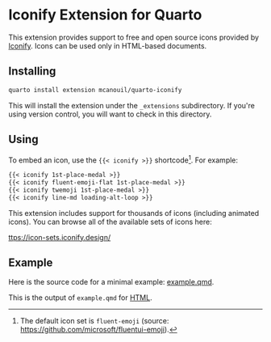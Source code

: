 # Iconify Extension for Quarto

This extension provides support to free and open source icons provided by [Iconify](https://icon-sets.iconify.design/).
Icons can be used only in HTML-based documents.

## Installing

```sh
quarto install extension mcanouil/quarto-iconify
```

This will install the extension under the `_extensions` subdirectory.
If you're using version control, you will want to check in this directory.

## Using

To embed an icon, use the `{{< iconify >}}` shortcode[^1]. For example:

```default
{{< iconify 1st-place-medal >}}
{{< iconify fluent-emoji-flat 1st-place-medal >}}
{{< iconify twemoji 1st-place-medal >}}
{{< iconify line-md loading-alt-loop >}}
```

This extension includes support for thousands of icons (including animated icons).
You can browse all of the available sets of icons here:

<ttps://icon-sets.iconify.design/>

[^1]: The default icon set is `fluent-emoji` (source: <https://github.com/microsoft/fluentui-emoji>).

## Example

Here is the source code for a minimal example: [example.qmd](example.qmd).

This is the output of `example.qmd` for [HTML](https://m.canouil.fr/quarto-iconify/).
